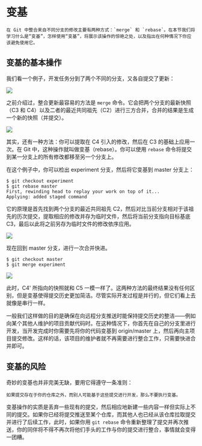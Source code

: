 # 变基

```{note}
在 Git 中整合来自不同分支的修改主要有两种方式：`merge` 和 `rebase`。在本节我们将学习什么是“变基”，怎样使用“变基”，将展示该操作的惊艳之处，以及指出在何种情况下你应该避免使用它。
```

## 变基的基本操作

我们看一个例子，开发任务分到了两个不同的分支，又各自提交了更新：

![](../images/rebase1.png)

之前介绍过，整合更新最容易的方法是 `merge` 命令。它会把两个分支的最新快照（C3 和 C4）以及二者的最近共同祖先（C2）进行三方合并，合并的结果是生成一个新的快照（并提交）。

![](../images/rebase2.png)

其实，还有一种方法：你可以提取在 C4 引入的修改，然后在 C3 的基础上应用一次。在 Git 中，这种操作就叫做变基（rebase）。你可以使用 `rebase` 命令将提交到某一分支上的所有修改都移至另一个分支上。

在这个例子中，你可以检出 experiment 分支，然后将它变基到 master 分支上：

```
$ git checkout experiment
$ git rebase master
First, rewinding head to replay your work on top of it...
Applying: added staged command
```

它的原理是首先找到两个分支的最近共同祖先 C2，然后对比当前分支相对于该祖先的历次提交，提取相应的修改并存为临时文件，然后将当前分支指向目标基底 C3，最后以此将之前另存为临时文件的修改依序应用。

![](../images/rebase3.png)

现在回到 master 分支，进行一次合并快进。

```
$ git checkout master
$ git merge experiment
```

![](../images/rebase4.png)

此时，C4' 所指向的快照就和 C5 一模一样了。这两种方法的最终结果没有任何区别，但是变基使得提交历史更加简洁。尽管实际开发过程是并行的，但它们看上去就像是串行一样。

一般我们这样做的目的是确保在向远程分支推送时能保持提交历史的整洁——例如向某个其他人维护的项目贡献代码时。在这种情况下，你首先在自己的分支里进行开发，当开发完成时你需要先将你的代码变基到 origin/master 上，然后再向主项目提交修改。这样的话，该项目的维护者就不再需要进行整合工作，只需要快进合并即可。


## 变基的风险

奇妙的变基也并非完美无缺，要用它得遵守一条准则：

```{tip}
如果提交存在于你的仓库之外，而别人可能基于这些提交进行开发，那么不要执行变基。
```

变基操作的实质是丢弃一些现有的提交，然后相应地新建一些内容一样但实际上不同的提交。如果你已经将提交推送至某个仓库，而其他人也已经从该仓库拉取提交并进行了后续工作，此时，如果你用 `git rebase` 命令重新整理了提交并再次推送，你的同伴将不得不再次将他们手头的工作与你的提交进行整合，事情就会变得一团糟。


